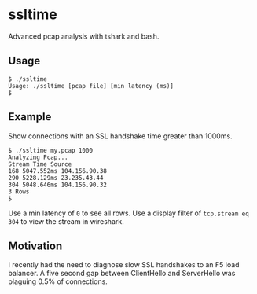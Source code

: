 # ssltime
Advanced pcap analysis with tshark and bash.
## Usage
```
$ ./ssltime
Usage: ./ssltime [pcap file] [min latency (ms)]
$
```
## Example
Show connections with an SSL handshake time greater than 1000ms.
```
$ ./ssltime my.pcap 1000
Analyzing Pcap...
Stream Time Source
168 5047.552ms 104.156.90.38
290 5228.129ms 23.235.43.44
304 5048.646ms 104.156.90.32
3 Rows
$
```
Use a min latency of `0` to see all rows. Use a display filter of `tcp.stream eq 304` to view the stream in wireshark.
## Motivation
I recently had the need to diagnose slow SSL handshakes to an F5 load balancer. A five second gap between ClientHello and ServerHello was plaguing 0.5% of connections.
